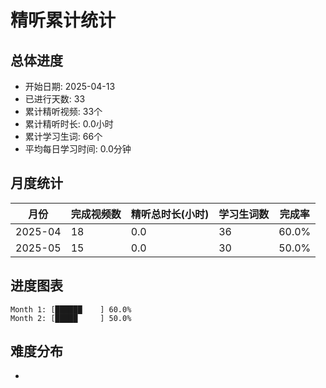 # 精听累计统计

## 总体进度

- 开始日期: 2025-04-13
- 已进行天数: 33
- 累计精听视频: 33个
- 累计精听时长: 0.0小时
- 累计学习生词: 66个
- 平均每日学习时间: 0.0分钟

## 月度统计

| 月份 | 完成视频数 | 精听总时长(小时) | 学习生词数 | 完成率 |
|-----|-----------|----------------|----------|-------|
| 2025-04 | 18 | 0.0 | 36 | 60.0% |
| 2025-05 | 15 | 0.0 | 30 | 50.0% |

## 进度图表

```
Month 1: [██████    ] 60.0%
Month 2: [█████     ] 50.0%
```

## 难度分布

- [简单/中等/困难]: 33 (100.0%)